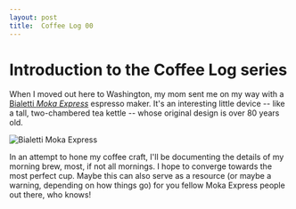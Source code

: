 ```yaml
---
layout: post
title:  Coffee Log 00
---
```


# Introduction to the Coffee Log series

When I moved out here to Washington, my mom sent me on my way with a [Bialetti
*Moka Express*](bialetti) espresso maker. It's an interesting little device --
like a tall, two-chambered tea kettle -- whose original design is over 80 years
old.

![Bialetti Moka Express](bialetti-img)

In an attempt to hone my coffee craft, I'll be documenting the details of my
morning brew, most, if not all mornings. I hope to converge towards the most
perfect cup. Maybe this can also serve as a resource (or maybe a warning,
depending on how things go) for you fellow Moka Express people out there, who
knows!

[bialetti]: https://bialetti.com/coffee/stovetop/moka-express-c-1_7_22.html
[bialetti-img]: https://cdn.shopify.com/s/files/0280/5548/products/Bialetti-Moka-Express_512x512.jpg
